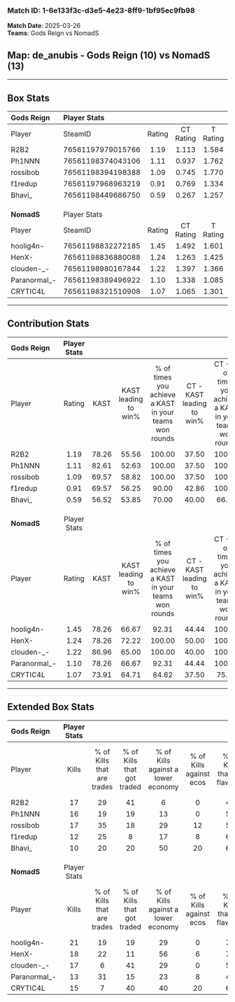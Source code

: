 ### Match ID: 1-6e133f3c-d3e5-4e23-8ff9-1bf95ec9fb98  
**Match Date**: 2025-03-26  
**Teams**: Gods Reign vs NomadS  

## **Map**: de_anubis - Gods Reign (10) vs NomadS (13)  
---  

## Box Stats  

| **Gods Reign** | Player Stats      |        |           |          |       |      |       |         |        |      |     |
| :- | :- | :-: | :-: | :-: | :-: | :-: | :-: | :-: | :-: | :-: | :-: |
| Player         | SteamID           | Rating | CT Rating | T Rating | KAST  | ADR  | Kills | Assists | Deaths | K/D  | HS% |
| R2B2           | 76561197979015766 |  1.19  |   1.113   |  1.584   | 78.26 | 89.0 |  17   |    6    |   17   | 1.00 | 76  |
| Ph1NNN         | 76561198374043106 |  1.11  |   0.937   |  1.762   | 82.61 | 71.0 |  16   |    8    |   18   | 0.89 | 50  |
| rossibob       | 76561198394198388 |  1.09  |   0.745   |  1.770   | 69.57 | 74.9 |  17   |    3    |   16   | 1.06 | 35  |
| f1redup        | 76561197968963219 |  0.91  |   0.769   |  1.334   | 69.57 | 69.8 |  12   |    4    |   15   | 0.80 | 25  |
| Bhavi_         | 76561198449686750 |  0.59  |   0.267   |  1.257   | 56.52 | 46.2 |  10   |    2    |   18   | 0.56 | 70  |
|                |                   |        |           |          |       |      |       |         |        |      |     |
|                |                   |        |           |          |       |      |       |         |        |      |     |
|                |                   |        |           |          |       |      |       |         |        |      |     |
| **NomadS**     | Player Stats      |        |           |          |       |      |       |         |        |      |     |
| Player         | SteamID           | Rating | CT Rating | T Rating | KAST  | ADR  | Kills | Assists | Deaths | K/D  | HS% |
| hoolig4n-      | 76561198832272185 |  1.45  |   1.492   |  1.601   | 78.26 | 86.4 |  21   |    6    |   12   | 1.75 | 19  |
| HenX-          | 76561198836880088 |  1.24  |   1.263   |  1.425   | 78.26 | 77.0 |  18   |    3    |   14   | 1.29 | 50  |
| clouden-_-     | 76561198980167844 |  1.22  |   1.397   |  1.366   | 86.96 | 77.1 |  17   |    8    |   17   | 1.00 | 52  |
| Paranormal_-   | 76561198389496922 |  1.10  |   1.338   |  1.085   | 78.26 | 76.2 |  13   |    9    |   13   | 1.00 | 23  |
| CRYTIC4L       | 76561198321510908 |  1.07  |   1.065   |  1.301   | 73.91 | 77.3 |  15   |    6    |   16   | 0.94 | 80  |
---  

## Contribution Stats  

| **Gods Reign** | Player Stats |       |                      |                                                        |                           |                                                             |                          |                                                            |
| :- | :-: | :-: | :-: | :-: | :-: | :-: | :-: | :-: |
| Player         |    Rating    | KAST  | KAST leading to win% | % of times you achieve a KAST in your teams won rounds | CT - KAST leading to win% | CT - % of times you achieve a KAST in your teams won rounds | T - KAST leading to win% | T - % of times you achieve a KAST in your teams won rounds |
| R2B2           |     1.19     | 78.26 |        55.56         |                         100.00                         |           37.50           |                           100.00                            |          70.00           |                           100.00                           |
| Ph1NNN         |     1.11     | 82.61 |        52.63         |                         100.00                         |           37.50           |                           100.00                            |          63.64           |                           100.00                           |
| rossibob       |     1.09     | 69.57 |        58.82         |                         100.00                         |           37.50           |                           100.00                            |          77.78           |                           100.00                           |
| f1redup        |     0.91     | 69.57 |        56.25         |                         90.00                          |           42.86           |                           100.00                            |          66.67           |                           85.71                            |
| Bhavi_         |     0.59     | 56.52 |        53.85         |                         70.00                          |           40.00           |                            66.67                            |          62.50           |                           71.43                            |
|                |              |       |                      |                                                        |                           |                                                             |                          |                                                            |
|                |              |       |                      |                                                        |                           |                                                             |                          |                                                            |
|                |              |       |                      |                                                        |                           |                                                             |                          |                                                            |
| **NomadS**     | Player Stats |       |                      |                                                        |                           |                                                             |                          |                                                            |
| Player         |    Rating    | KAST  | KAST leading to win% | % of times you achieve a KAST in your teams won rounds | CT - KAST leading to win% | CT - % of times you achieve a KAST in your teams won rounds | T - KAST leading to win% | T - % of times you achieve a KAST in your teams won rounds |
| hoolig4n-      |     1.45     | 78.26 |        66.67         |                         92.31                          |           44.44           |                           100.00                            |          88.89           |                           88.89                            |
| HenX-          |     1.24     | 78.26 |        72.22         |                         100.00                         |           50.00           |                           100.00                            |          90.00           |                           100.00                           |
| clouden-_-     |     1.22     | 86.96 |        65.00         |                         100.00                         |           40.00           |                           100.00                            |          90.00           |                           100.00                           |
| Paranormal_-   |     1.10     | 78.26 |        66.67         |                         92.31                          |           44.44           |                           100.00                            |          88.89           |                           88.89                            |
| CRYTIC4L       |     1.07     | 73.91 |        64.71         |                         84.62                          |           37.50           |                            75.00                            |          88.89           |                           88.89                            |
---  

## Extended Box Stats  

| **Gods Reign** | Player Stats |                            |                            |                                    |                         |                              |                                 |        |                             |                                     |                          |                               |                            |
| :- | :-: | :-: | :-: | :-: | :-: | :-: | :-: | :-: | :-: | :-: | :-: | :-: | :-: |
| Player         |    Kills     | % of Kills that are trades | % of Kills that got traded | % of Kills against a lower economy | % of Kills against ecos | % of Kills that are flawless | % of Kills that are close duels | Deaths | % of Deaths that get traded | % of Deaths against a lower economy | % of Deaths against ecos | % of Deaths that are flawless | % of Deaths that are close |
| R2B2           |      17      |             29             |             41             |                 6                  |            0            |              47              |               12                |   17   |             24              |                  6                  |            0             |              65               |             12             |
| Ph1NNN         |      16      |             19             |             19             |                 13                 |            0            |              50              |                6                |   18   |             39              |                  6                  |            0             |              78               |             11             |
| rossibob       |      17      |             35             |             18             |                 29                 |           12            |              53              |               12                |   16   |             19              |                  0                  |            0             |              44               |             19             |
| f1redup        |      12      |             25             |             8              |                 17                 |            8            |              67              |               17                |   15   |             20              |                  0                  |            0             |              60               |             13             |
| Bhavi_         |      10      |             20             |             20             |                 50                 |           20            |              60              |               10                |   18   |             22              |                 11                  |            6             |              72               |             6              |
|                |              |                            |                            |                                    |                         |                              |                                 |        |                             |                                     |                          |                               |                            |
|                |              |                            |                            |                                    |                         |                              |                                 |        |                             |                                     |                          |                               |                            |
|                |              |                            |                            |                                    |                         |                              |                                 |        |                             |                                     |                          |                               |                            |
| **NomadS**     | Player Stats |                            |                            |                                    |                         |                              |                                 |        |                             |                                     |                          |                               |                            |
| Player         |    Kills     | % of Kills that are trades | % of Kills that got traded | % of Kills against a lower economy | % of Kills against ecos | % of Kills that are flawless | % of Kills that are close duels | Deaths | % of Deaths that get traded | % of Deaths against a lower economy | % of Deaths against ecos | % of Deaths that are flawless | % of Deaths that are close |
| hoolig4n-      |      21      |             19             |             19             |                 29                 |            0            |              76              |               14                |   12   |             17              |                 17                  |            8             |              83               |             8              |
| HenX-          |      18      |             22             |             11             |                 56                 |            6            |              72              |                6                |   14   |             14              |                 21                  |            7             |              57               |             7              |
| clouden-_-     |      17      |             6              |             41             |                 29                 |            0            |              59              |               12                |   17   |             29              |                 24                  |            0             |              59               |             12             |
| Paranormal_-   |      13      |             31             |             15             |                 23                 |            8            |              46              |               23                |   13   |             15              |                 15                  |            0             |              38               |             15             |
| CRYTIC4L       |      15      |             7              |             40             |                 40                 |           20            |              60              |                7                |   16   |             31              |                  6                  |            0             |              44               |             13             |
